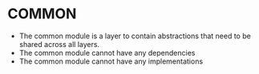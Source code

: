 COMMON
======

- The common module is a layer to contain abstractions that need to be shared across all layers.
- The common module cannot have any dependencies
- The common module cannot have any implementations